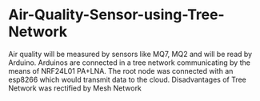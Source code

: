 # Air-Quality-Sensor-using-Tree-Network
Air quality will be measured by sensors like MQ7, MQ2 and will be read by Arduino. Arduinos are connected in a tree network communicating by the means of NRF24L01 PA+LNA. The root node was connected with an esp8266 which would transmit data to the cloud. Disadvantages of Tree Network was rectified by Mesh Network
